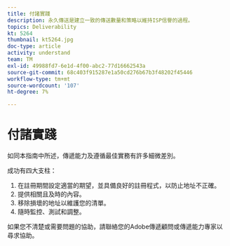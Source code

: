 ```yaml
---
title: 付諸實踐
description: 永久傳送是建立一致的傳送數量和策略以維持ISP信譽的過程。
topics: Deliverability
kt: 5264
thumbnail: kt5264.jpg
doc-type: article
activity: understand
team: TM
exl-id: 49988fd7-6e1d-4f00-abc2-77d16662543a
source-git-commit: 68c403f915287e1a50cd276b67b3f48202f45446
workflow-type: tm+mt
source-wordcount: '107'
ht-degree: 7%

---
```


# 付諸實踐

如同本指南中所述，傳遞能力及遵循最佳實務有許多細微差別。

成功有四大支柱：

1. 在註冊期間設定適當的期望，並具備良好的註冊程式，以防止地址不正確。
2. 提供相關且及時的內容。
3. 移除損壞的地址以維護您的清單。
4. 隨時監控、測試和調整。

如果您不清楚或需要問題的協助，請聯絡您的Adobe傳遞顧問或傳遞能力專家以尋求協助。
